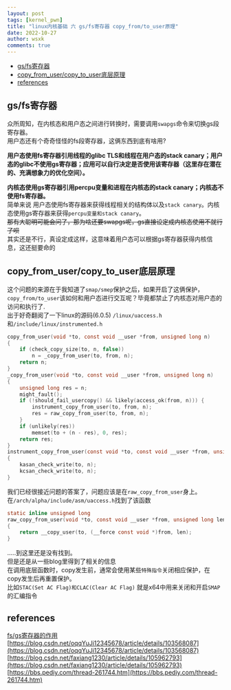 ```yaml
---
layout: post
tags: [kernel_pwn]
title: "linux内核基础 六 gs/fs寄存器 copy_from/to_user原理"
date: 2022-10-27
author: wsxk
comments: true
---
```


- [gs/fs寄存器](#gsfs寄存器)
- [copy\_from\_user/copy\_to\_user底层原理](#copy_from_usercopy_to_user底层原理)
- [references](#references)


<!-- Google tag (gtag.js) -->
<script async src="https://www.googletagmanager.com/gtag/js?id=G-C22S5YSYL7"></script>
<script>
  window.dataLayer = window.dataLayer || [];
  function gtag(){dataLayer.push(arguments);}
  gtag('js', new Date());

  gtag('config', 'G-C22S5YSYL7');
</script>

## gs/fs寄存器<br>
众所周知，在内核态和用户态之间进行转换时，需要调用`swapgs`命令来切换gs段寄存器。<br>
用户态还有个奇奇怪怪的fs段寄存器，这俩东西到底有啥用?<br>

**用户态使用fs寄存器引用线程的glibc TLS和线程在用户态的stack canary；用户态的glibc不使用gs寄存器；应用可以自行决定是否使用该寄存器（这里存在潜在的、充满想象力的优化空间）。**
<br>

**内核态使用gs寄存器引用percpu变量和进程在内核态的stack canary；内核态不使用fs寄存器。** <br>
简单来说 用户态使用fs寄存器来获得线程相关的结构体以及`stack canary`。内核态使用gs寄存器来获得`percpu变量和stack canary`。<br>
~~那有大聪明可能会问了，那为啥还要swapgs呢，gs直接设定成内核态使用不就行了呗~~<br>
其实还是不行，真设定成这样，这意味着用户态可以根据gs寄存器获得内核信息，这还挺要命的<br>

## copy_from_user/copy_to_user底层原理<br>
这个问题的来源在于我知道了`smap/smep`保护之后，如果开启了这俩保护，`copy_from/to_user`该如何和用户态进行交互呢？毕竟都禁止了内核态对用户态的访问和执行了.<br>
出于好奇翻阅了一下linux的源码(6.0.5) `/linux/uaccess.h` 和`/include/linux/instrumented.h`<br>
```c
copy_from_user(void *to, const void __user *from, unsigned long n)
{
	if (check_copy_size(to, n, false))
		n = _copy_from_user(to, from, n);
	return n;
}
_copy_from_user(void *to, const void __user *from, unsigned long n)
{
	unsigned long res = n;
	might_fault();
	if (!should_fail_usercopy() && likely(access_ok(from, n))) {
		instrument_copy_from_user(to, from, n);
		res = raw_copy_from_user(to, from, n);
	}
	if (unlikely(res))
		memset(to + (n - res), 0, res);
	return res;
}
instrument_copy_from_user(const void *to, const void __user *from, unsigned long n)
{
	kasan_check_write(to, n);
	kcsan_check_write(to, n);
}
```
我们已经很接近问题的答案了，问题应该是在`raw_copy_from_user`身上。<br>
在`/arch/alpha/include/asm/uaccess.h`找到了该函数<br>
```c
static inline unsigned long
raw_copy_from_user(void *to, const void __user *from, unsigned long len)
{
	return __copy_user(to, (__force const void *)from, len);
}
```
.....到这里还是没有找到。<br>
但是还是从一些blog里得到了相关的信息<br>
在调用底层函数时，copy发生前，通常会使用某些`特殊指令`关闭相应保护，在copy发生后再重置保护。<br>
比如`STAC(Set AC Flag)和CLAC(Clear AC Flag)` 就是x64中用来关闭和开启`SMAP`的汇编指令<br>
## references<br>
[fs/gs寄存器的作用](https://zhuanlan.zhihu.com/p/435518616)<br>
[https://blog.csdn.net/oqqYuJi12345678/article/details/103568087](https://blog.csdn.net/oqqYuJi12345678/article/details/103568087)<br>
[https://blog.csdn.net/faxiang1230/article/details/105962793](https://blog.csdn.net/faxiang1230/article/details/105962793)<br>
[https://bbs.pediy.com/thread-261744.htm](https://bbs.pediy.com/thread-261744.htm)
<br>
